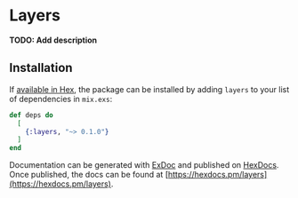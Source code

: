 # Layers

**TODO: Add description**

## Installation

If [available in Hex](https://hex.pm/docs/publish), the package can be installed
by adding `layers` to your list of dependencies in `mix.exs`:

```elixir
def deps do
  [
    {:layers, "~> 0.1.0"}
  ]
end
```

Documentation can be generated with [ExDoc](https://github.com/elixir-lang/ex_doc)
and published on [HexDocs](https://hexdocs.pm). Once published, the docs can
be found at [https://hexdocs.pm/layers](https://hexdocs.pm/layers).

